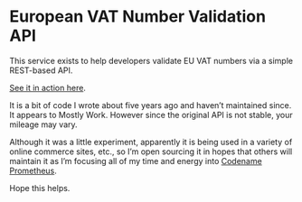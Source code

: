 European VAT Number Validation API
===

This service exists to help developers validate EU VAT numbers via a simple REST-based API. 

[See it in action here](http://isvat.appspot.com).

It is a bit of code I wrote about five years ago and haven’t maintained since. It appears to Mostly Work. However since the original API is not stable, your mileage may vary.

Although it was a little experiment, apparently it is being used in a variety of online commerce sites, etc., so I’m open sourcing it in hopes that others will maintain it as I’m focusing all of my time and energy into [Codename Prometheus](http://thelink.is/prometheus).

Hope this helps.